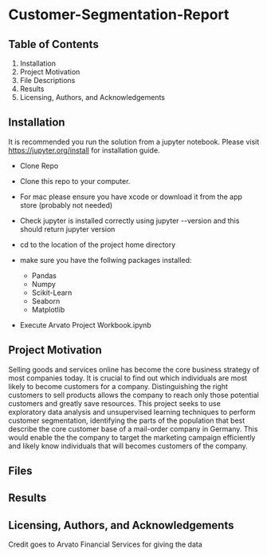 # Customer-Segmentation-Report

## Table of Contents

1. Installation
2. Project Motivation
3. File Descriptions
4. Results
5. Licensing, Authors, and Acknowledgements



## Installation
It is recommended you run the solution from a jupyter notebook. Please visit https://jupyter.org/install for installation guide.

* Clone Repo
* Clone this repo to your computer.
* For mac please ensure you have xcode or download it from the app store (probably not needed)
* Check jupyter is installed correctly using jupyter --version and this should return jupyter version
* cd to the location of the project home directory
* make sure you have the follwing packages installed:

  - Pandas
  - Numpy
  - Scikit-Learn
  - Seaborn
  - Matplotlib
  
* Execute Arvato Project Workbook.ipynb

## Project Motivation

Selling goods and services online has become the core business strategy of most companies today. It is crucial to find out which individuals are most likely to become customers for a company. Distinguishing the right customers to sell products allows the company to reach only those potential customers and greatly save resources.
This project seeks to use exploratory data analysis and unsupervised learning techniques to perform customer segmentation, identifying the parts of the population that best describe the core customer base of a mail-order company in Germany. This would enable the the company to target the marketing campaign efficiently and likely know individuals that will becomes customers of the company.

## Files


## Results


## Licensing, Authors, and Acknowledgements
Credit goes to Arvato Financial Services for giving the data 
